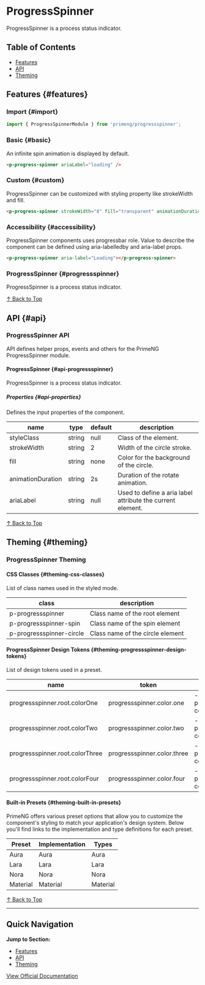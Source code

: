 # ProgressSpinner

ProgressSpinner is a process status indicator.

## Table of Contents

- [Features](#features)
- [API](#api)
- [Theming](#theming)

## Features {#features}

### Import {#import}

```typescript
import { ProgressSpinnerModule } from 'primeng/progressspinner';
```

### Basic {#basic}

An infinite spin animation is displayed by default.

```html
<p-progress-spinner ariaLabel="loading" />
```

### Custom {#custom}

ProgressSpinner can be customized with styling property like strokeWidth and fill.

```html
<p-progress-spinner strokeWidth="8" fill="transparent" animationDuration=".5s" [style]="{ width: '50px', height: '50px' }" />
```

### Accessibility {#accessibility}

ProgressSpinner components uses progressbar role. Value to describe the component can be defined using aria-labelledby and aria-label props.

```html
<p-progress-spinner aria-label="Loading"></p-progress-spinner>
```

### ProgressSpinner {#progressspinner}

ProgressSpinner is a process status indicator.

[↑ Back to Top](#table-of-contents)

## API {#api}

### ProgressSpinner API

API defines helper props, events and others for the PrimeNG ProgressSpinner module.

#### ProgressSpinner {#api-progressspinner}

ProgressSpinner is a process status indicator.

##### Properties {#api-properties}

Defines the input properties of the component.

| name | type | default | description |
| --- | --- | --- | --- |
| styleClass | string | null | Class of the element. |
| strokeWidth | string | 2 | Width of the circle stroke. |
| fill | string | none | Color for the background of the circle. |
| animationDuration | string | 2s | Duration of the rotate animation. |
| ariaLabel | string | null | Used to define a aria label attribute the current element. |

[↑ Back to Top](#table-of-contents)

## Theming {#theming}

### ProgressSpinner Theming

#### CSS Classes {#theming-css-classes}

List of class names used in the styled mode.

| class | description |
| --- | --- |
| p-progressspinner | Class name of the root element |
| p-progressspinner-spin | Class name of the spin element |
| p-progressspinner-circle | Class name of the circle element |

#### ProgressSpinner Design Tokens {#theming-progressspinner-design-tokens}

List of design tokens used in a preset.

| name | token | variable | description |
| --- | --- | --- | --- |
| progressspinner.root.colorOne | progressspinner.color.one | --p-progressspinner-color-one | Color one of root |
| progressspinner.root.colorTwo | progressspinner.color.two | --p-progressspinner-color-two | Color two of root |
| progressspinner.root.colorThree | progressspinner.color.three | --p-progressspinner-color-three | Color three of root |
| progressspinner.root.colorFour | progressspinner.color.four | --p-progressspinner-color-four | Color four of root |

#### Built-in Presets {#theming-built-in-presets}

PrimeNG offers various preset options that allow you to customize the component's styling to match your application's design system. Below you'll find links to the implementation and type definitions for each preset.

| Preset | Implementation | Types |
| --- | --- | --- |
| Aura | Aura | Aura |
| Lara | Lara | Lara |
| Nora | Nora | Nora |
| Material | Material | Material |

[↑ Back to Top](#table-of-contents)

---

## Quick Navigation

**Jump to Section:**
- [Features](#features)
- [API](#api)
- [Theming](#theming)

[View Official Documentation](https://primeng.org/progressspinner)
